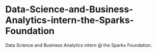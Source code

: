 # Data-Science-and-Business-Analytics-intern-the-Sparks-Foundation
Data Science and Business Analytics intern @ the Sparks Foundation.
